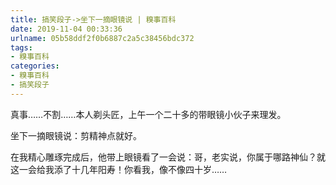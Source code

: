 ```yaml
---
title: 搞笑段子->坐下一摘眼镜说 | 糗事百科
date: 2019-11-04 00:33:36
urlname: 05b58ddf2f0b6887c2a5c38456bdc372
tags: 
- 糗事百科
categories:
- 糗事百科
- 搞笑段子
---
```

真事……不割……本人剃头匠，上午一个二十多的带眼镜小伙子来理发。

坐下一摘眼镜说：剪精神点就好。

在我精心雕琢完成后，他带上眼镜看了一会说：哥，老实说，你属于哪路神仙？就这一会给我添了十几年阳寿！你看我，像不像四十岁……


